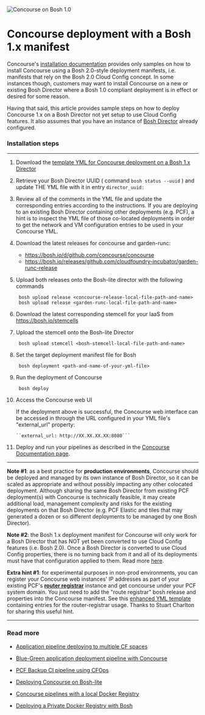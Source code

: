 
![Concourse on Bosh 1.0](https://raw.githubusercontent.com/pivotalservices/concourse-pipeline-samples/master/common/images/concourse-and-bosh-1.0.jpg)

# Concourse deployment with a Bosh 1.x manifest

Concourse's [installation documentation](http://concourse-ci.org/clusters-with-bosh.html) provides only samples on how to install Concourse using a Bosh 2.0-style deployment manifests, i.e. manifests that rely on the Bosh 2.0 Cloud Config concept. In some instances though, customers may want to install Concourse on a new or existing Bosh Director where a Bosh 1.0 compliant deployment is in effect or desired for some reason.

Having that said, this article provides sample steps on how to deploy Concourse 1.x on a Bosh Director not yet setup to use Cloud Config features. It also assumes that you have an instance of [Bosh Director](http://bosh.io/docs/init.html) already configured.

### Installation steps
---

1. Download the [template YML for Concourse deployment on a Bosh 1.x Director](https://raw.githubusercontent.com/pivotalservices/concourse-pipeline-samples/master/concourse-on-bosh-1.0/concourse.yml)

1. Retrieve your Bosh Director UUID ( command ```bosh status --uuid``` ) and update THE YML file with it in entry ```director_uuid:```

1. Review all of the comments in the YML file and update the corresponding entries according to the instructions. If you are deploying to an existing Bosh Director containing other deployments (e.g. PCF), a hint is to inspect the YML file of those co-located deployments in order to get the network and VM configuration entries to be used in your Concourse YML.

1. Download the latest releases for concourse and garden-runc:

    - https://bosh.io/d/github.com/concourse/concourse
    - https://bosh.io/releases/github.com/cloudfoundry-incubator/garden-runc-release

1. Upload both releases onto the Bosh-lite director with the following commands

        bosh upload release <concourse-release-local-file-path-and-name>
        bosh upload release <garden-runc-local-file-path-and-name>

1. Download the latest corresponding stemcell for your IaaS from https://bosh.io/stemcells

1. Upload the stemcell onto the Bosh-lite Director

        bosh upload stemcell <bosh-stemcell-local-file-path-and-name>

1. Set the target deployment manifest file for Bosh

        bosh deployment <path-and-name-of-your-yml-file>

1. Run the deployment of Concourse

        bosh deploy

1. Access the Concourse web UI

    If the deployment above is successful, the Concourse web interface can be accessed in through the URL configured in your YML file's "external_url" property:

       ``external_url: http://XX.XX.XX.XX:8080```

1. Deploy and run your pipelines as described in the [Concourse Documentation page](http://concourse-ci.org/fly-cli.html).


---


**Note #1**: as a best practice for **production environments**, Concourse should be deployed and managed by its own instance of Bosh Director, so it can be scaled as appropriate and without possibly impacting any other colocated deployment. Although sharing the same Bosh Director from existing PCF deployment(s) with Concourse is technically feasible, it may create additional load, management complexity and risks for the existing deployments on that Bosh Director (e.g. PCF Elastic and tiles that may generated a dozen or so different deployments to be managed by one Bosh Director).

**Note #2**: the Bosh 1.x deployment manifest for Concourse will only work for a Bosh Director that has NOT yet been converted to use Cloud Config features (i.e. Bosh 2.0). Once a Bosh Director is converted to use Cloud Config properties, there is no turning back from it and all of its deployments must have that configuration applied to them. Read more [here](https://bosh.io/docs/cloud-config.html).

**Extra hint #1**: for experimental purposes in non-prod environments, you can register your Concourse web instances' IP addresses as part of your existing PCF's [**router registrar**](https://github.com/cloudfoundry-community/route-registrar-boshrelease) instance and get concourse under your PCF system domain.  You just need to add the "route registrar" bosh release and properties into the Concourse manifest. See this [enhanced YML template](https://raw.githubusercontent.com/pivotalservices/concourse-pipeline-samples/master/concourse-on-bosh-1.0/concourse-with-router-registrar.yml) containing entries for the router-registrar usage. Thanks to Stuart Charlton for sharing this useful hint.

---

### Read more

- [Application pipeline deploying to multiple CF spaces](https://github.com/pivotalservices/sample-app-pipeline)

- [Blue-Green application deployment pipeline with Concourse](https://github.com/pivotalservices/concourse-pipeline-samples/tree/master/blue-green-app-deployment)

- [PCF Backup CI pipeline using CFOps](https://github.com/pivotalservices/concourse-pipeline-samples/tree/master/pcf-cfops-backup)

- [Deploying Concourse on Bosh-lite](https://github.com/pivotalservices/concourse-pipeline-samples/tree/master/concourse-on-bosh-lite)

- [Concourse pipelines with a local Docker Registry](https://github.com/pivotalservices/concourse-pipeline-samples/tree/master/private-docker-registry)

- [Deploying a Private Docker Registry with Bosh](https://github.com/pivotalservices/concourse-pipeline-samples/tree/master/private-docker-registry/docker-registry-release)
